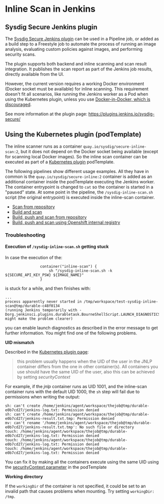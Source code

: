 # Inline Scan in Jenkins

## Sysdig Secure Jenkins plugin

The [Sysdig Secure Jenkins plugin](https://plugins.jenkins.io/sysdig-secure/) can be used in a Pipeline job, or added as a build step to a Freestyle job to automate the process of running an image analysis, evaluating custom policies against images, and performing security scans.

The plugin supports both backend and inline scanning and scan result integration. It publishes the scan report as part of the Jenkins job results, directly available from the UI.

However, the current version requires a working Docker environment (Docker socket must be available) for inline scanning. This requirement doesn't fit all scenarios, like running the Jenkins worker as a Pod when using the Kubernetes plugin, unless you use [Docker-in-Docker, which is discouraged](https://jpetazzo.github.io/2015/09/03/do-not-use-docker-in-docker-for-ci/).

See more information at the plugin page: https://plugins.jenkins.io/sysdig-secure/

## Using the Kubernetes plugin (podTemplate)

The inline scanner runs as a container `quay.io/sysdig/secure-inline-scan:2`, but it does not depend on the Docker socket being available (except for scanning local Docker images). So the inline scan container can be executed as part of a [Kubernetes plugin](https://plugins.jenkins.io/kubernetes/) podTemplate.

The following pipelines show different usage examples. All they have in common is the `quay.io/sysdig/secure-inline:2` container is added as an additional container inside the podTemplate executing the Jenkins worker. The container entrypoint is changed to `cat` so the container is started in a "paused" state. At some point in the pipeline, the `/sysdig-inline-scan.sh` script (the original entrypoint)  is executed inside the inline-scan container.

  * [Scan from repository](jenkins-scan-from-repo/)
  * [Build and scan](jenkins-build-and-scan/)
  * [Build, push and scan from repository](jenkins-build-push-scan-from-repo/)
  * [Build, push and scan using Openshift internal registry](jenkins-openshift-internal-registry/)

### Troubleshooting

#### Execution of `/sysdig-inline-scan.sh` getting stuck 

In case the execution of the:

```
                container("inline-scan") {
                    sh "/sysdig-inline-scan.sh -k ${SECURE_API_KEY_PSW} ${IMAGE_NAME}"
                }
```

is stuck for a while, and then finishes with:

```
...
process apparently never started in /tmp/workspace/test-sysdig-inline-scan@tmp/durable-c48f0134
(running Jenkins temporarily with -Dorg.jenkinsci.plugins.durabletask.BourneShellScript.LAUNCH_DIAGNOSTICS=true might make the problem clearer)
```

you can enable launch diagnostics as described in the error message to get further information. You might find one of the following problems.

**UID mismatch**

Described in the [Kubernetes plugin page](https://plugins.jenkins.io/kubernetes/):

> this problem usually happens when the UID of the user in the JNLP container differs from the one in other container(s). All containers you use should have the same UID of the user, also this can be achieved by setting *securityContext*

For example, if the *jnlp* container runs as UID 1001, and the inline-scan container runs with the default UID 1000, the `sh` step will fail due to permissions when writing the output:

```
sh: can't create /home/jenkins/agent/workspace/thejob@tmp/durable-e0b7cd27/jenkins-log.txt: Permission denied
sh: can't create /home/jenkins/agent/workspace/thejob@tmp/durable-e0b7cd27/jenkins-result.txt.tmp: Permission denied
mv: can't rename '/home/jenkins/agent/workspace/thejob@tmp/durable-e0b7cd27/jenkins-result.txt.tmp': No such file or directory
touch: /home/jenkins/agent/workspace/thejob@tmp/durable-e0b7cd27/jenkins-log.txt: Permission denied
touch: /home/jenkins/agent/workspace/thejob@tmp/durable-e0b7cd27/jenkins-log.txt: Permission denied
touch: /home/jenkins/agent/workspace/thejob@tmp/durable-e0b7cd27/jenkins-log.txt: Permission denied
```

You can fix it by making all the containers execute using the same UID using the [securityContext parameter](https://kubernetes.io/docs/tasks/configure-pod-container/security-context/) in the podTemplate

**Working directory**

If the `workingDir` of the container is not specified, it could be set to an invalid path that causes problems when mounting. Try setting `workingDir: /tmp`.
